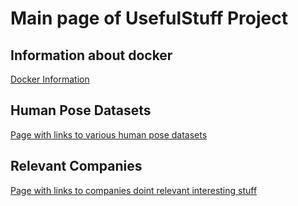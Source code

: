 # Main page of UsefulStuff Project


## Information about docker

[Docker Information](https://stratosgithub.github.io/UsefulStuff/DockerInformation)

## Human Pose Datasets

[Page with links to various human pose datasets](https://stratosgithub.github.io/UsefulStuff/HumanPoseDatasets)


## Relevant Companies

[Page with links to companies doint relevant interesting stuff](https://stratosgithub.github.io/UsefulStuff/RelevantCompanies)
